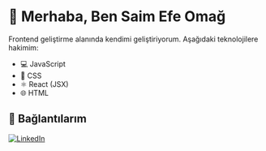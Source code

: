 # 👋 Merhaba, Ben Saim Efe Omağ

Frontend geliştirme alanında kendimi geliştiriyorum. Aşağıdaki teknolojilere hakimim:

- 💻 JavaScript
- 🎨 CSS
- ⚛️ React (JSX)
- 🌐 HTML

## 🔗 Bağlantılarım

<p align="left">
  <a href="https://www.linkedin.com/in/saim-efe-omağ/" target="_blank">
    <img src="https://img.shields.io/badge/LinkedIn-0A66C2?style=for-the-badge&logo=linkedin&logoColor=white" alt="LinkedIn">
  </a>
</p>
